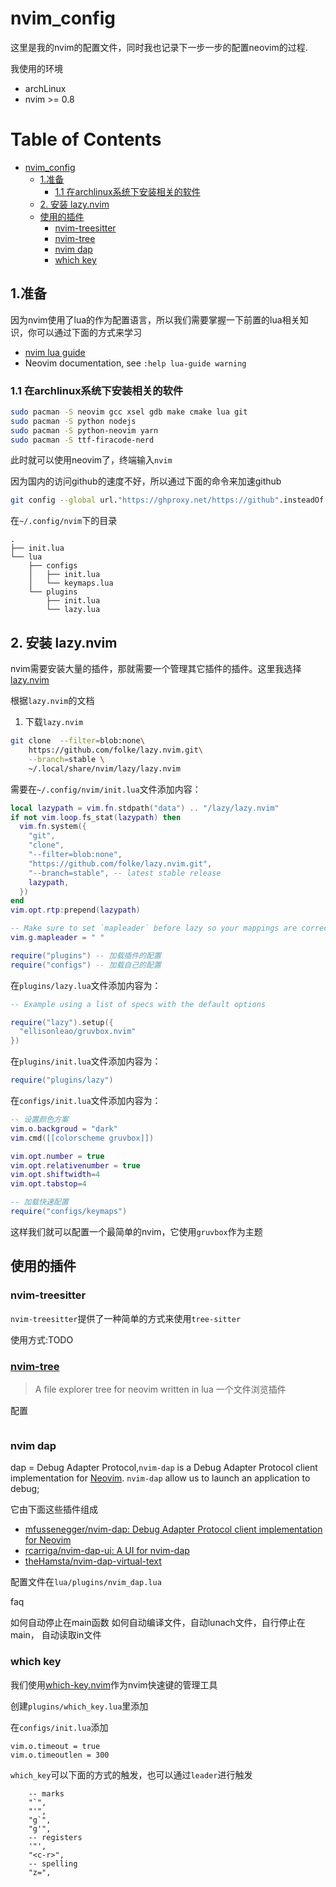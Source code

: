 # nvim_config

这里是我的nvim的配置文件，同时我也记录下一步一步的配置neovim的过程.

我使用的环境

- archLinux
- nvim >= 0.8

Table of Contents
=================

* [nvim_config](#nvim_config)
   * [1.准备](#1准备)
      * [1.1 在archlinux系统下安装相关的软件](#11-在archlinux系统下安装相关的软件)
   * [2. 安装 lazy.nvim](#2-安装-lazynvim)
   * [使用的插件](#使用的插件)
      * [nvim-treesitter](#nvim-treesitter)
      * [<a href="https://github.com/nvim-tree/nvim-tree.lua">nvim-tree</a>](#nvim-tree)
      * [nvim dap](#nvim-dap)
      * [which key](#which-key)

## 1.准备


因为nvim使用了lua的作为配置语言，所以我们需要掌握一下前置的lua相关知识，你可以通过下面的方式来学习

- [nvim lua guide](https://github.com/nanotee/nvim-lua-guide)
- Neovim documentation, see `:help lua-guide warning`

### 1.1 在archlinux系统下安装相关的软件

```sh
sudo pacman -S neovim gcc xsel gdb make cmake lua git
sudo pacman -S python nodejs
sudo pacman -S python-neovim yarn
sudo pacman -S ttf-firacode-nerd
```

此时就可以使用neovim了，终端输入`nvim`

因为国内的访问github的速度不好，所以通过下面的命令来加速github

```sh
git config --global url."https://ghproxy.net/https://github".insteadOf "https://github"
```

在`~/.config/nvim`下的目录

```
.
├── init.lua
└── lua
    ├── configs
    │   ├── init.lua
    │   └── keymaps.lua
    └── plugins
        ├── init.lua
        └── lazy.lua
```

## 2. 安装 lazy.nvim 

nvim需要安装大量的插件，那就需要一个管理其它插件的插件。这里我选择[lazy.nvim](https://github.com/folke/lazy.nvim)


根据`lazy.nvim`的文档

1. 下载`lazy.nvim`
```sh
git clone  --filter=blob:none\
    https://github.com/folke/lazy.nvim.git\
    --branch=stable \
    ~/.local/share/nvim/lazy/lazy.nvim
```

需要在`~/.config/nvim/init.lua`文件添加内容：

```lua
local lazypath = vim.fn.stdpath("data") .. "/lazy/lazy.nvim"
if not vim.loop.fs_stat(lazypath) then
  vim.fn.system({
    "git",
    "clone",
    "--filter=blob:none",
    "https://github.com/folke/lazy.nvim.git",
    "--branch=stable", -- latest stable release
    lazypath,
  })
end
vim.opt.rtp:prepend(lazypath)

-- Make sure to set `mapleader` before lazy so your mappings are correct
vim.g.mapleader = " "

require("plugins") -- 加载插件的配置
require("configs") -- 加载自己的配置
```


在`plugins/lazy.lua`文件添加内容为：

```lua
-- Example using a list of specs with the default options

require("lazy").setup({
  "ellisonleao/gruvbox.nvim"
})
```

在`plugins/init.lua`文件添加内容为：

```lua
require("plugins/lazy")
```

在`configs/init.lua`文件添加内容为：

```lua
-- 设置颜色方案
vim.o.backgroud = "dark"
vim.cmd([[colorscheme gruvbox]])

vim.opt.number = true
vim.opt.relativenumber = true
vim.opt.shiftwidth=4
vim.opt.tabstop=4

-- 加载快速配置
require("configs/keymaps")
```


这样我们就可以配置一个最简单的nvim，它使用`gruvbox`作为主题 

## 使用的插件

### nvim-treesitter

`nvim-treesitter`提供了一种简单的方式来使用`tree-sitter`

使用方式:TODO

### [nvim-tree](https://github.com/nvim-tree/nvim-tree.lua)

> A file explorer tree for neovim written in lua
> 一个文件浏览插件

配置

```lua
```

### nvim dap

dap = Debug Adapter Protocol,`nvim-dap` is a Debug Adapter Protocol client implementation for [Neovim](https://neovim.io/).
`nvim-dap` allow us to launch an application to debug;

它由下面这些插件组成

- [mfussenegger/nvim-dap: Debug Adapter Protocol client implementation for Neovim](https://github.com/mfussenegger/nvim-dap)
- [rcarriga/nvim-dap-ui: A UI for nvim-dap](https://github.com/rcarriga/nvim-dap-ui)
- [theHamsta/nvim-dap-virtual-text](https://github.com/theHamsta/nvim-dap-virtual-text)


配置文件在`lua/plugins/nvim_dap.lua`

faq

如何自动停止在main函数
如何自动编译文件，自动lunach文件，自行停止在main，
自动读取in文件

### which key

我们使用[which-key.nvim](https://github.com/folke/which-key.nvim)作为nvim快速键的管理工具


创建`plugins/which_key.lua`里添加

在`configs/init.lua`添加

```
vim.o.timeout = true
vim.o.timeoutlen = 300
```

`which_key`可以下面的方式的触发，也可以通过`leader`进行触发

```
    -- marks
    "`",
    "'",
    "g`",
    "g'",
    -- registers
    '"',
    "<c-r>",
    -- spelling
    "z=",
```

